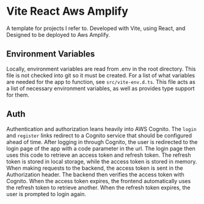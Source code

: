 # Vite React Aws Amplify

A template for projects I refer to. Developed with Vite, using React, and Designed to be deployed to Aws Amplify.

## Environment Variables

Locally, environment variables are read from .env in the root directory. This file is not checked into git so it must be created. For a list of what variables are needed for the app to function, see `src/vite-env.d.ts`. This file acts as a list of necessary environment variables, as well as provides type support for them.

## Auth

Authentication and authorization leans heavily into AWS Cognito. The `login` and `register` links redirect to a Cognito service that should be configured ahead of time. After logging in through Cognito, the user is redirected to the login page of the app with a code parameter in the url. The login page then uses this code to retrieve an access token and refresh token. The refresh token is stored in local storage, while the access token is stored in memory. When making requests to the backend, the access token is sent in the Authorization header. The backend then verifies the access token with Cognito. When the access token expires, the frontend automatically uses the refresh token to retrieve another. When the refresh token expires, the user is prompted to login again.
